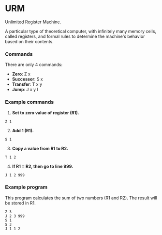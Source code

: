 # URM
Unlimited Register Machine.

A particular type of theoretical computer, with infinitely many memory cells, called registers, and formal rules to determine the machine's behavior based on their contents.

### Commands
There are only 4 commands:
- **Zero**: Z x
- **Successor**: S x 
- **Transfer**: T x y
- **Jump**: J x y l

### Example commands
1. **Set to zero value of register (R1).**
```
Z 1
```
2. **Add 1 (R1).**
```
S 1
```
3. **Copy a value from R1 to R2.**
```
T 1 2
```
4. **If R1 = R2, then go to line 999.**
```
J 1 2 999
```

### Example program
This program calculates the sum of two numbers (R1 and R2).
The result will be stored in R1.

```
Z 3
J 2 3 999
S 1
S 3
J 1 1 2
```